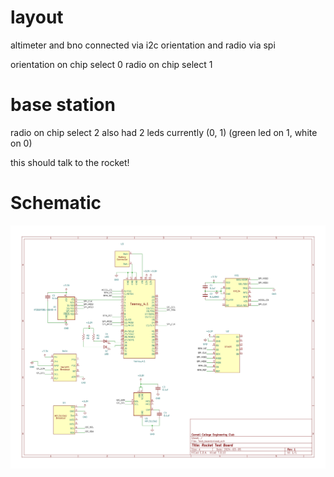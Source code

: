 # layout

altimeter and bno connected via i2c
orientation and radio via spi

orientation on chip select 0
radio on chip select 1

# base station

radio on chip select 2
also had 2 leds currently (0, 1)
(green led on 1, white on 0)

this should talk to the rocket!

# Schematic
![Schematic image](egr_rocket_test_board_v1.jpg)